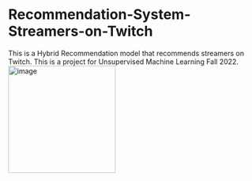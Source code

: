 # Recommendation-System-Streamers-on-Twitch
This is a Hybrid Recommendation model that recommends streamers on Twitch. This is a project for Unsupervised Machine Learning Fall 2022.
<img width="217" alt="image" src="https://github.com/slakhiani/Recommendation-System-Streamers-on-Twitch/assets/135447183/7e357329-60f1-4346-8e66-7b9b160fa63f">
